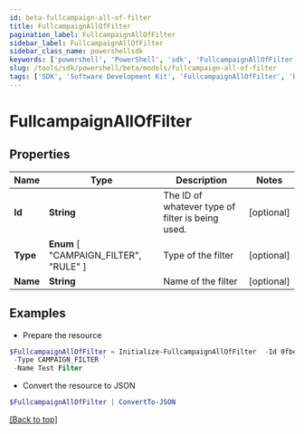 ```yaml
---
id: beta-fullcampaign-all-of-filter
title: FullcampaignAllOfFilter
pagination_label: FullcampaignAllOfFilter
sidebar_label: FullcampaignAllOfFilter
sidebar_class_name: powershellsdk
keywords: ['powershell', 'PowerShell', 'sdk', 'FullcampaignAllOfFilter', 'BetaFullcampaignAllOfFilter'] 
slug: /tools/sdk/powershell/beta/models/fullcampaign-all-of-filter
tags: ['SDK', 'Software Development Kit', 'FullcampaignAllOfFilter', 'BetaFullcampaignAllOfFilter']
---
```



# FullcampaignAllOfFilter

## Properties

Name | Type | Description | Notes
------------ | ------------- | ------------- | -------------
**Id** | **String** | The ID of whatever type of filter is being used. | [optional] 
**Type** |  **Enum** [  "CAMPAIGN_FILTER",    "RULE" ] | Type of the filter | [optional] 
**Name** | **String** | Name of the filter | [optional] 

## Examples

- Prepare the resource
```powershell
$FullcampaignAllOfFilter = Initialize-FullcampaignAllOfFilter  -Id 0fbe863c063c4c88a35fd7f17e8a3df5 `
 -Type CAMPAIGN_FILTER `
 -Name Test Filter
```

- Convert the resource to JSON
```powershell
$FullcampaignAllOfFilter | ConvertTo-JSON
```


[[Back to top]](#) 

